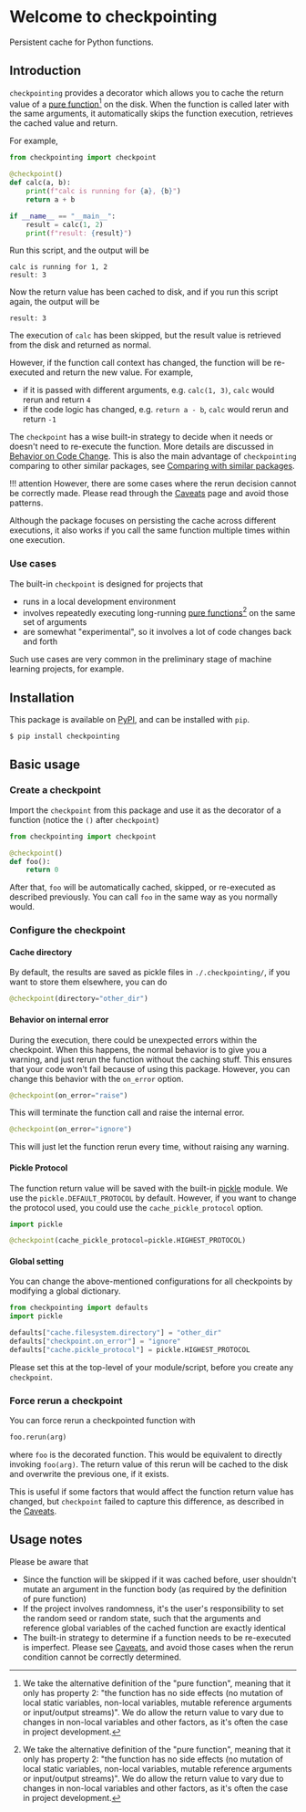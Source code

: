 # Welcome to checkpointing

Persistent cache for Python functions.

## Introduction

`checkpointing` provides a decorator which allows you to cache the return value of a [pure function](https://en.wikipedia.org/wiki/Pure_function#Compiler_optimizations)[^1] on the disk.
When the function is called later with the same arguments, it automatically skips the function execution,
retrieves the cached value and return.

For example,

```python
from checkpointing import checkpoint

@checkpoint()
def calc(a, b):
    print(f"calc is running for {a}, {b}")
    return a + b

if __name__ == "__main__":
    result = calc(1, 2)
    print(f"result: {result}")
```

Run this script, and the output will be

```text
calc is running for 1, 2
result: 3
```

Now the return value has been cached to disk, and if you run this script again, the output will be

```text
result: 3
```

The execution of `calc` has been skipped, but the result value is retrieved from the disk and returned as normal.

However, if the function call context has changed, the function will be re-executed and return the new value.
For example,

- if it is passed with different arguments, e.g. `calc(1, 3)`, `calc` would rerun and return `4`
- if the code logic has changed, e.g. `return a - b`, `calc` would rerun and return `-1`

The `checkpoint` has a wise built-in strategy to decide when it needs or doesn't need to re-execute the function.
More details are discussed in [Behavior on Code Change](behavior.md).
This is also the main advantage of `checkpointing` comparing to other similar packages,
see [Comparing with similar packages](comparison.md).

!!! attention
    However, there are some cases where the rerun decision cannot be correctly made.
    Please read through the [Caveats](caveats.md) page and avoid those patterns.

Although the package focuses on persisting the cache across different executions,
it also works if you call the same function multiple times within one execution.


### Use cases

The built-in `checkpoint` is designed for projects that

- runs in a local development environment
- involves repeatedly executing long-running
[pure functions](https://en.wikipedia.org/wiki/Pure_function#Compiler_optimizations)[^1]
on the same set of arguments
- are somewhat "experimental", so it involves a lot of code changes back and forth

Such use cases are very common in the preliminary stage of machine learning projects, for example.


## Installation

This package is available on [PyPI](https://pypi.org/project/checkpointing/), and can be installed with `pip`.

```shell
$ pip install checkpointing
```

## Basic usage

### Create a checkpoint

Import the `checkpoint` from this package and use it as the decorator of a function
(notice the `()` after `checkpoint`)

```python
from checkpointing import checkpoint

@checkpoint()
def foo():
    return 0
```

After that, `foo` will be automatically cached, skipped,
or re-executed as described previously.
You can call `foo` in the same way as you normally would.

### Configure the checkpoint

#### Cache directory

By default, the results are saved as pickle files in `./.checkpointing/`,
if you want to store them elsewhere, you can do

```python
@checkpoint(directory="other_dir")
```

#### Behavior on internal error

During the execution, there could be unexpected errors within the checkpoint.
When this happens, the normal behavior is to give you a warning,
and just rerun the function without the caching stuff.
This ensures that your code won't fail because of using this package.
However, you can change this behavior with the `on_error` option.

```python
@checkpoint(on_error="raise")
```

This will terminate the function call and raise the internal error.

```python
@checkpoint(on_error="ignore")
```

This will just let the function rerun every time, without raising any warning.


#### Pickle Protocol

The function return value will be saved with the built-in [pickle](https://docs.python.org/3/library/pickle.html) module.
We use the `pickle.DEFAULT_PROTOCOL` by default. 
However, if you want to change the protocol used, you could use the `cache_pickle_protocol` option.

```python
import pickle

@checkpoint(cache_pickle_protocol=pickle.HIGHEST_PROTOCOL)
```

#### Global setting

You can change the above-mentioned configurations for all checkpoints by modifying a global dictionary.

```python
from checkpointing import defaults
import pickle

defaults["cache.filesystem.directory"] = "other_dir"
defaults["checkpoint.on_error"] = "ignore"
defaults["cache.pickle_protocol"] = pickle.HIGHEST_PROTOCOL
```

Please set this at the top-level of your module/script, before you create any `checkpoint`.


### Force rerun a checkpoint

You can force rerun a checkpointed function with

```python
foo.rerun(arg)
```

where `foo` is the decorated function.
This would be equivalent to directly invoking `foo(arg)`.
The return value of this rerun will be cached to the disk and overwrite the previous one, if it exists.

This is useful if some factors that would affect the function return value has changed,
but `checkpoint` failed to capture this difference, as described in the [Caveats](caveats.md).

## Usage notes

Please be aware that

- Since the function will be skipped if it was cached before, user shouldn't mutate an argument in the function body
  (as required by the definition of pure function)
- If the project involves randomness, it's the user's responsibility to set the random seed or random state,
  such that the arguments and reference global variables of the cached function are exactly identical
- The built-in strategy to determine if a function needs to be re-executed is imperfect.
  Please see [Caveats](caveats.md),
  and avoid those cases when the rerun condition cannot be correctly determined.



[^1]: We take the alternative definition of the "pure function", meaning that it only has property 2:
"the function has no side effects (no mutation of local static variables, non-local variables,
mutable reference arguments or input/output streams)".
We do allow the return value to vary due to changes in non-local variables and other factors,
as it's often the case in project development.
